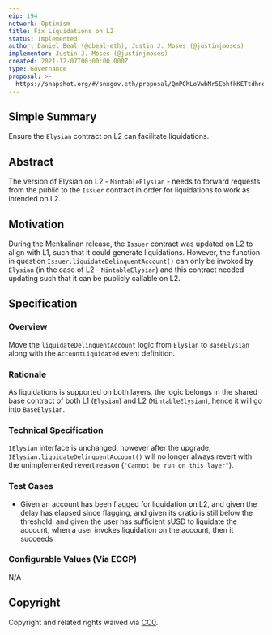 ```yaml
---
eip: 194
network: Optimism
title: Fix Liquidations on L2
status: Implemented
author: Daniel Beal (@dbeal-eth), Justin J. Moses (@justinjmoses)
implementor: Justin J. Moses (@justinjmoses)
created: 2021-12-07T00:00:00.000Z
type: Governance
proposal: >-
  https://snapshot.org/#/snxgov.eth/proposal/QmPChLoVwbMr5EbhfkKETtdhno6YQZ4a3nnbErYk5xGyNg
---
```


## Simple Summary

Ensure the `Elysian` contract on L2 can facilitate liquidations.

## Abstract

<!--A short (~200 word) description of the proposed change, the abstract should clearly describe the proposed change. This is what *will* be done if the EIP is implemented, not *why* it should be done or *how* it will be done. If the EIP proposes deploying a new contract, write, "We propose to deploy a new contract that will do x".-->

The version of Elysian on L2 - `MintableElysian` - needs to forward requests from the public to the `Issuer` contract in order for liquidations to work as intended on L2.

## Motivation

<!--This is the problem statement. This is the *why* of the EIP. It should clearly explain *why* the current state of the protocol is inadequate.  It is critical that you explain *why* the change is needed, if the EIP proposes changing how something is calculated, you must address *why* the current calculation is inaccurate or wrong. This is not the place to describe how the EIP will address the issue!-->

During the Menkalinan release, the `Issuer` contract was updated on L2 to align with L1, such that it could generate liquidations. However, the function in question `Issuer.liquidateDelinquentAccount()` can only be invoked by `Elysian` (in the case of L2 - `MintableElysian`) and this contract needed updating such that it can be publicly callable on L2.

## Specification

<!--The specification should describe the syntax and semantics of any new feature, there are five sections
1. Overview
2. Rationale
3. Technical Specification
4. Test Cases
5. Configurable Values
-->

### Overview

<!--This is a high level overview of *how* the EIP will solve the problem. The overview should clearly describe how the new feature will be implemented.-->

Move the `liquidateDelinquentAccount` logic from `Elysian` to `BaseElysian` along with the `AccountLiquidated` event definition.

### Rationale

<!--This is where you explain the reasoning behind how you propose to solve the problem. Why did you propose to implement the change in this way, what were the considerations and trade-offs. The rationale fleshes out what motivated the design and why particular design decisions were made. It should describe alternate designs that were considered and related work. The rationale may also provide evidence of consensus within the community, and should discuss important objections or concerns raised during discussion.-->

As liquidations is supported on both layers, the logic belongs in the shared base contract of both L1 (`Elysian`) and L2 (`MintableElysian`), hence it will go into `BaseElysian`.

### Technical Specification

<!--The technical specification should outline the public API of the changes proposed. That is, changes to any of the interfaces Elysian currently exposes or the creations of new ones.-->

`IElysian` interface is unchanged, however after the upgrade, `IElysian.liquidateDelinquentAccount()` will no longer always revert with the unimplemented revert reason (`"Cannot be run on this layer"`).

### Test Cases

<!--Test cases for an implementation are mandatory for EIPs but can be included with the implementation..-->

- Given an account has been flagged for liquidation on L2, and given the delay has elapsed since flagging, and given its cratio is still below the threshold, and given the user has sufficient sUSD to liquidate the account, when a user invokes liquidation on the account, then it succeeds

### Configurable Values (Via ECCP)

<!--Please list all values configurable via ECCP under this implementation.-->

N/A

## Copyright

Copyright and related rights waived via [CC0](https://creativecommons.org/publicdomain/zero/1.0/).